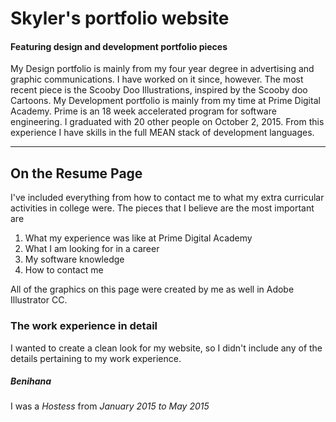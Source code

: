 # Skyler's portfolio website
#### Featuring design and development portfolio pieces
My Design portfolio is mainly from my four year degree in advertising and graphic communications. I have worked on it since, however.
The most recent piece is the Scooby Doo Illustrations, inspired by the Scooby doo Cartoons.
My Development portfolio is mainly from my time at Prime Digital Academy. Prime is an 18 week accelerated program for software engineering.
I graduated with 20 other people on October 2, 2015. From this experience I have skills in the full MEAN stack of development languages.
- - - -
## On the Resume Page
I've included everything from how to contact me to what my extra curricular activities in college were. The pieces that I believe are the
most important are
1. What my experience was like at Prime Digital Academy
2. What I am looking for in a career
3. My software knowledge
4. How to contact me

All of the graphics on this page were created by me as well in Adobe Illustrator CC.
### The work experience in detail
I wanted to create a clean look for my website, so I didn't include any of the details pertaining to my work experience.

##### Benihana
I was a _Hostess_ from _January 2015 to May 2015_
